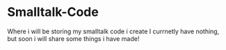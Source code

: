 # Smalltalk-Code
Where i will be storing my smalltalk code i create
I currnetly have nothing, but soon i will share some things i have made!
